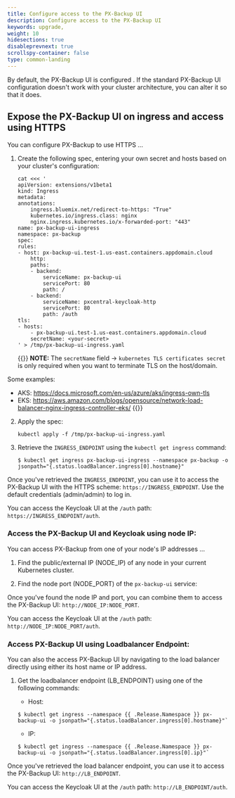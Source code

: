 ```yaml
---
title: Configure access to the PX-Backup UI
description: Configure access to the PX-Backup UI
keywords: upgrade,
weight: 10
hidesections: true
disableprevnext: true
scrollspy-container: false
type: common-landing
---
```


By default, the PX-Backup UI is configured <!-- need description of the current default config here. -->. If the standard PX-Backup UI configuration doesn't work with your cluster architecture, you can alter it so that it does. 

<!-- Revisit this whole description -->

## Expose the PX-Backup UI on ingress and access using HTTPS

You can configure PX-Backup to use HTTPS ... 

1. Create the following spec, entering your own secret and hosts based on your cluster's configuration:

    <!-- What do they need to enter here? I assume `test`, but what else? -->

    ```text
    cat <<< ' 
    apiVersion: extensions/v1beta1
    kind: Ingress
    metadata:
    annotations:
        ingress.bluemix.net/redirect-to-https: "True"
        kubernetes.io/ingress.class: nginx
        nginx.ingress.kubernetes.io/x-forwarded-port: "443"
    name: px-backup-ui-ingress
    namespace: px-backup
    spec:
    rules:
    - host: px-backup-ui.test-1.us-east.containers.appdomain.cloud
        http:
        paths:
        - backend:
            serviceName: px-backup-ui
            servicePort: 80
            path: /
        - backend:
            serviceName: pxcentral-keycloak-http
            servicePort: 80
            path: /auth
    tls:
    - hosts:
        - px-backup-ui.test-1.us-east.containers.appdomain.cloud
        secretName: <your-secret>
    ' > /tmp/px-backup-ui-ingress.yaml
    ```

    {{<info>}}
**NOTE:** The `secretName` field -> `kubernetes TLS certificates secret` is only required when you want to terminate TLS on the host/domain.

Some examples:

* AKS: https://docs.microsoft.com/en-us/azure/aks/ingress-own-tls
* EKS: https://aws.amazon.com/blogs/opensource/network-load-balancer-nginx-ingress-controller-eks/
    {{<info>}}

2. Apply the spec:

    ```console
    kubectl apply -f /tmp/px-backup-ui-ingress.yaml
    ```

3. Retrieve the `INGRESS_ENDPOINT` using the `kubectl get ingress` command:

    ```console
    $ kubectl get ingress px-backup-ui-ingress --namespace px-backup -o jsonpath="{.status.loadBalancer.ingress[0].hostname}"
    ```

Once you've retrieved the `INGRESS_ENDPOINT`, you can use it to access the PX-Backup UI with the HTTPS scheme: `https://INGRESS_ENDPOINT`. Use the default credentials (admin/admin) to log in.

You can access the Keycloak UI at the `/auth` path: `https://INGRESS_ENDPOINT/auth`.

### Access the PX-Backup UI and Keycloak using node IP:

You can access PX-Backup from one of your node's IP addresses ...

1. Find the public/external IP (NODE_IP) of  any node in your current Kubernetes cluster.

    <!-- any instructions we can provide here? -->

2. Find the node port (NODE_PORT) of the `px-backup-ui` service: 

    <!-- any commands to find this? -->

Once you've found the node IP and port, you can combine them to access the PX-Backup UI: `http://NODE_IP:NODE_PORT`.

You can access the Keycloak UI at the `/auth` path: `http://NODE_IP:NODE_PORT/auth`.


### Access PX-Backup UI using Loadbalancer Endpoint:

You can also the access PX-Backup UI by navigating to the load balancer directly using either its host name or IP address.

1. Get the loadbalancer endpoint (LB_ENDPOINT) using one of the following commands:

   - Host:

    ```console
    $ kubectl get ingress --namespace {{ .Release.Namespace }} px-backup-ui -o jsonpath="{.status.loadBalancer.ingress[0].hostname}"`
    ```

   - IP:

    ```console
    $ kubectl get ingress --namespace {{ .Release.Namespace }} px-backup-ui -o jsonpath="{.status.loadBalancer.ingress[0].ip}"`
    ```
  
Once you've retrieved the load balancer endpoint, you can use it to access the PX-Backup UI: `http://LB_ENDPOINT`.

You can access the Keycloak UI at the `/auth` path: `http://LB_ENDPOINT/auth`.
